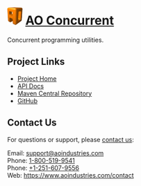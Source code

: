 # [<img src="ao-logo.png" alt="AO Logo" width="35" height="40">](https://www.aoindustries.com/) [AO Concurrent](https://www.aoindustries.com/ao-concurrent/)
Concurrent programming utilities.

## Project Links
* [Project Home](https://www.aoindustries.com/ao-concurrent/)
* [API Docs](https://www.aoindustries.com/ao-concurrent/apidocs/)
* [Maven Central Repository](http://search.maven.org/#search|gav|1|g:%22com.aoindustries%22%20AND%20a:%22ao-concurrent%22)
* [GitHub](https://github.com/aoindustries/ao-concurrent)

## Contact Us
For questions or support, please [contact us](https://www.aoindustries.com/contact):

Email: [support@aoindustries.com](mailto:support@aoindustries.com)  
Phone: [1-800-519-9541](tel:1-800-519-9541)  
Phone: [+1-251-607-9556](tel:+1-251-607-9556)  
Web: https://www.aoindustries.com/contact

